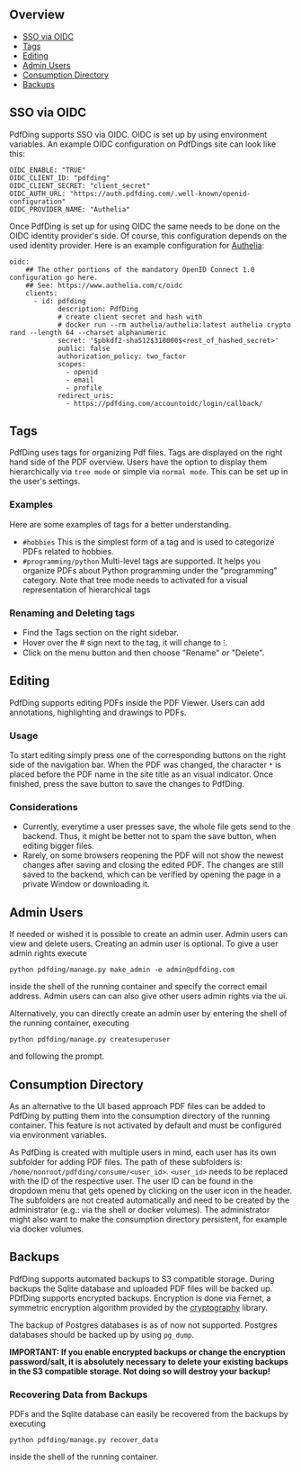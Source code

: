 ## Overview
- [SSO via OIDC](#sso-via-oidc)
- [Tags](#tags)
- [Editing](#editing)
- [Admin Users](#admin-users)
- [Consumption Directory](#consumption-directory)
- [Backups](#backups)

## SSO via OIDC
PdfDing supports SSO via OIDC. OIDC is set up by using environment variables. An example OIDC
configuration on PdfDings site can look like this:

```
OIDC_ENABLE: "TRUE"
OIDC_CLIENT_ID: "pdfding"
OIDC_CLIENT_SECRET: "client_secret"
OIDC_AUTH_URL: "https://auth.pdfding.com/.well-known/openid-configuration"
OIDC_PROVIDER_NAME: "Authelia"
```

Once PdfDing is set up for using OIDC the same needs to be done on the OIDC identity provider's side. Of course, this
configuration depends on the used identity provider. Here is an example configuration
for [Authelia](https://www.authelia.com/):
```
oidc:
    ## The other portions of the mandatory OpenID Connect 1.0 configuration go here.
    ## See: https://www.authelia.com/c/oidc
    clients:
      - id: pdfding
            description: PdfDing
            # create client secret and hash with
            # docker run --rm authelia/authelia:latest authelia crypto rand --length 64 --charset alphanumeric
            secret: '$pbkdf2-sha512$310000$<rest_of_hashed_secret>'
            public: false
            authorization_policy: two_factor
            scopes:
              - openid
              - email
              - profile
            redirect_uris:
              - https://pdfding.com/accountoidc/login/callback/
```

## Tags
PdfDing uses tags for organizing Pdf files. Tags are displayed on the right hand side of the PDF
overview. Users have the option to display them hierarchically via `tree mode` or simple via `normal mode`. This
can be set up in the user's settings.

### Examples
Here are some examples of tags for a better understanding.
* `#hobbies` This is the simplest form of a tag and is used to categorize PDFs related to hobbies.
* `#programming/python` Multi-level tags are supported. It helps you organize PDFs about Python programming
  under the "programming" category. Note that tree mode needs to activated for a visual representation of
  hierarchical tags

### Renaming and Deleting tags
* Find the Tags section on the right sidebar.
* Hover over the # sign next to the tag, it will change to ⁝.
* Click on the menu button and then choose "Rename" or "Delete".

## Editing
PdfDing supports editing PDFs inside the PDF Viewer. Users can add annotations, highlighting and drawings
to PDFs.

### Usage
To start editing simply press one of the corresponding buttons on the right side of the navigation
bar. When the PDF was changed, the character `*` is placed before the PDF name in the site title as an visual
indicator. Once finished, press the save button to save the changes to PdfDing.

### Considerations
* Currently, everytime a user presses save, the whole file gets send to the backend. Thus, it might be better
  not to spam the save button, when editing bigger files.
* Rarely, on some browsers reopening the PDF will not show the newest changes after saving and closing the edited
  PDF. The changes are still saved to the backend, which can be verified by opening the page in a private Window
  or downloading it.

## Admin Users
If needed or wished it is possible to create an admin user. Admin users can view and delete users.
Creating an admin user is optional. To give a user admin rights execute
```
python pdfding/manage.py make_admin -e admin@pdfding.com
```
inside the shell of the running container and specify the correct email address.
Admin users can can also give other users admin rights via the ui.

Alternatively, you can directly create an admin user by entering the shell of the running container, executing
```
python pdfding/manage.py createsuperuser
```
and following the prompt.

## Consumption Directory
As an alternative to the UI based approach PDF files can be added to PdfDing by putting them into the
consumption directory of the running container. This feature is not activated by default and must be configured
via environment variables.

As PdfDing is created with multiple users in mind, each user has its own subfolder for adding PDF files.
The path of these subfolders is: `/home/nonroot/pdfding/consume/<user_id>`. `<user_id>` needs to be replaced with
the ID of the respective user. The user ID can be found in the dropdown menu that gets opened by clicking
on the user icon in the header. The subfolders are not created automatically and need to be created by the
administrator (e.g.: via the shell or docker volumes). The administrator might also want to make the consumption
directory persistent, for example via docker volumes.

## Backups
PdfDing supports automated backups to S3 compatible storage. During backups the Sqlite database and uploaded
PDF files will be backed up. PDfDing supports encrypted backups. Encryption is done via Fernet, a
symmetric encryption algorithm provided by the [cryptography](https://cryptography.io/en/stable/fernet/#cryptography.fernet.Fernet) library.

The backup of Postgres databases is as of now not supported. Postgres databases should be
backed up by using `pg_dump`.

**IMPORTANT: If you enable encrypted backups or change the encryption password/salt, it is absolutely necessary
to delete your existing backups in the S3 compatible storage. Not doing so will destroy your backup!**

### Recovering Data from Backups
PDFs and the Sqlite database can easily be recovered from the backups by executing
```
python pdfding/manage.py recover_data
```
inside the shell of the running container.
